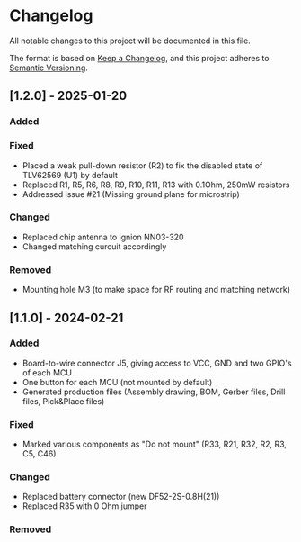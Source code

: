 # Changelog

All notable changes to this project will be documented in this file.

The format is based on [Keep a Changelog](https://keepachangelog.com/en/1.0.0/),
and this project adheres to [Semantic Versioning](https://semver.org/spec/v2.0.0.html).

## [1.2.0] - 2025-01-20

### Added

### Fixed

- Placed a weak pull-down resistor (R2) to fix the disabled state of TLV62569 (U1) by default
- Replaced R1, R5, R6, R8, R9, R10, R11, R13 with 0.1Ohm, 250mW resistors
- Addressed issue #21 (Missing ground plane for microstrip)

### Changed

- Replaced chip antenna to ignion NN03-320
- Changed matching curcuit accordingly

### Removed

- Mounting hole M3 (to make space for RF routing and matching network)

## [1.1.0] - 2024-02-21

### Added

- Board-to-wire connector J5, giving access to VCC, GND and two GPIO's of each MCU
- One button for each MCU (not mounted by default)
- Generated production files (Assembly drawing, BOM, Gerber files, Drill files, Pick&Place files)

### Fixed

- Marked various components as "Do not mount" (R33, R21, R32, R2, R3, C5, C46)

### Changed

- Replaced battery connector (new DF52-2S-0.8H(21))
- Replaced R35 with 0 Ohm jumper

### Removed
